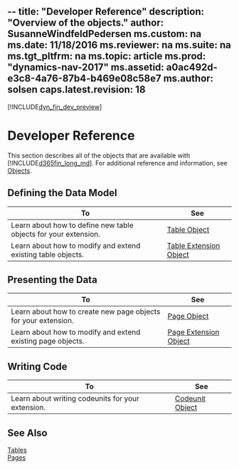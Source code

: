 --
title: "Developer Reference"
description: "Overview of the objects."
author: SusanneWindfeldPedersen
ms.custom: na
ms.date: 11/18/2016
ms.reviewer: na
ms.suite: na
ms.tgt_pltfrm: na
ms.topic: article
ms.prod: "dynamics-nav-2017"
ms.assetid: a0ac492d-e3c8-4a76-87b4-b469e08c58e7
ms.author: solsen
caps.latest.revision: 18
---

[!INCLUDE[dyn_fin_dev_preview](../dynamics-nav/includes/dyn_fin_dev_preview.md)]

# Developer Reference
This section describes all of the objects that are available with [!INCLUDE[d365fin_long_md](includes/d365fin_long_md.md)]. For additional reference and information, see [Objects](objects.md).

## Defining the Data Model
|To | See |
|---|-----|
|Learn about how to define new table objects for your extension.|[Table Object](dyn-fin-table-object.md)|
|Learn about how to modify and extend existing table objects. |[Table Extension Object](dyn-fin-table-ext-object.md)|

## Presenting the Data
|To |See |
|---|----|
|Learn about how to create new page objects for your extension.|[Page Object](dyn-fin-page-object.md)|
|Learn about how to modify and extend existing page objects. |[Page Extension Object](dyn-fin-page-ext-object.md)|

## Writing Code
|To |See |
|---|----|
|Learn about writing codeunits for your extension.|[Codeunit Object](dyn-fin-codeunit-object.md)|

## See Also
[Tables](tables.md)  
[Pages](pages.md)